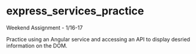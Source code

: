# express_services_practice
Weekend Assignment - 1/16-17

Practice using an Angular service and accessing an API to display desried information on the DOM.
